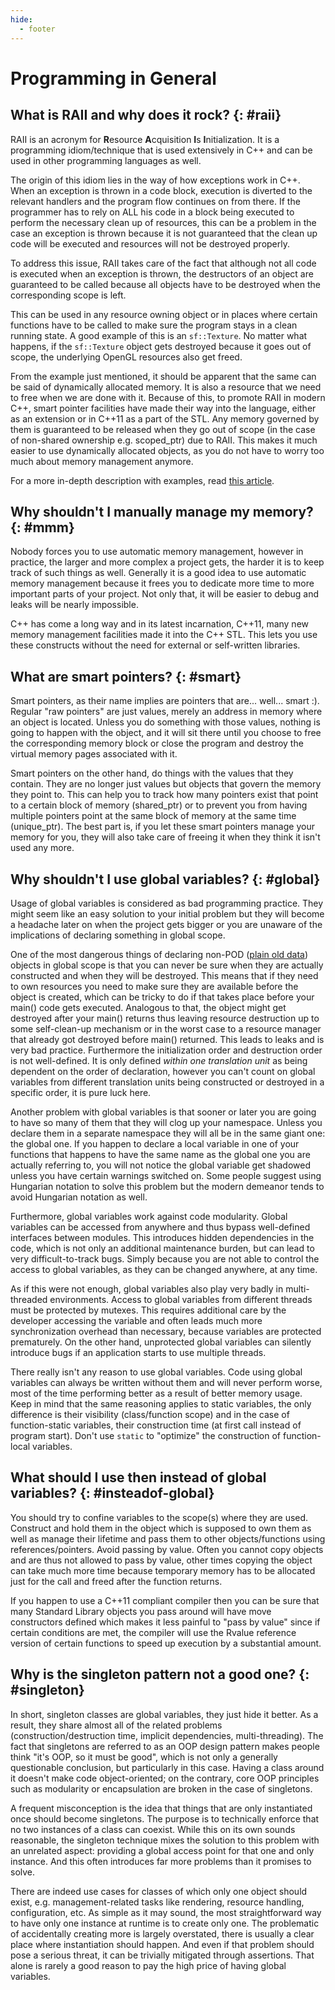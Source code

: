 ```yaml
---
hide:
  - footer
---
```


# Programming in General

## What is RAII and why does it rock? {: #raii}

RAII is an acronym for **R**esource **A**cquisition **I**s **I**nitialization.
It is a programming idiom/technique that is used extensively in C++ and can be used in other programming languages as well.

The origin of this idiom lies in the way of how exceptions work in C++.
When an exception is thrown in a code block, execution is diverted to the relevant handlers and the program flow continues on from there.
If the programmer has to rely on ALL his code in a block being executed to perform the necessary clean up of resources, this can be a problem in the case an exception is thrown because it is not guaranteed that the clean up code will be executed and resources will not be destroyed properly.

To address this issue, RAII takes care of the fact that although not all code is executed when an exception is thrown, the destructors of an object are guaranteed to be called because all objects have to be destroyed when the corresponding scope is left.

This can be used in any resource owning object or in places where certain functions have to be called to make sure the program stays in a clean running state.
A good example of this is an `sf::Texture`.
No matter what happens, if the `sf::Texture` object gets destroyed because it goes out of scope, the underlying OpenGL resources also get freed.

From the example just mentioned, it should be apparent that the same can be said of dynamically allocated memory.
It is also a resource that we need to free when we are done with it.
Because of this, to promote RAII in modern C++, smart pointer facilities have made their way into the language, either as an extension or in C++11 as a part of the STL.
Any memory governed by them is guaranteed to be released when they go out of scope (in the case of non-shared ownership e.g. scoped_ptr) due to RAII.
This makes it much easier to use dynamically allocated objects, as you do not have to worry too much about memory management anymore.

For a more in-depth description with examples, read [this article](https://bromeon.ch/articles/raii.html).

## Why shouldn't I manually manage my memory? {: #mmm}

Nobody forces you to use automatic memory management, however in practice, the larger and more complex a project gets, the harder it is to keep track of such things as well.
Generally it is a good idea to use automatic memory management because it frees you to dedicate more time to more important parts of your project.
Not only that, it will be easier to debug and leaks will be nearly impossible.

C++ has come a long way and in its latest incarnation, C++11, many new memory management facilities made it into the C++ STL.
This lets you use these constructs without the need for external or self-written libraries.

## What are smart pointers? {: #smart}

Smart pointers, as their name implies are pointers that are... well... smart :).
Regular "raw pointers" are just values, merely an address in memory where an object is located.
Unless you do something with those values, nothing is going to happen with the object, and it will sit there until you choose to free the corresponding memory block or close the program and destroy the virtual memory pages associated with it.

Smart pointers on the other hand, do things with the values that they contain.
They are no longer just values but objects that govern the memory they point to.
This can help you to track how many pointers exist that point to a certain block of memory (shared_ptr) or to prevent you from having multiple pointers point at the same block of memory at the same time (unique_ptr).
The best part is, if you let these smart pointers manage your memory for you, they will also take care of freeing it when they think it isn't used any more.

## Why shouldn't I use global variables? {: #global}

Usage of global variables is considered as bad programming practice.
They might seem like an easy solution to your initial problem but they will become a headache later on when the project gets bigger or you are unaware of the implications of declaring something in global scope.

One of the most dangerous things of declaring non-POD ([plain old data](https://en.wikipedia.org/wiki/Plain_old_data_structure)) objects in global scope is that you can never be sure when they are actually constructed and when they will be destroyed.
This means that if they need to own resources you need to make sure they are available before the object is created, which can be tricky to do if that takes place before your main() code gets executed.
Analogous to that, the object might get destroyed after your main() returns thus leaving resource destruction up to some self-clean-up mechanism or in the worst case to a resource manager that already got destroyed before main() returned.
This leads to leaks and is very bad practice.
Furthermore the initialization order and destruction order is not well-defined.
It is only defined _within one translation unit_ as being dependent on the order of declaration, however you can't count on global variables from different translation units being constructed or destroyed in a specific order, it is pure luck here.

Another problem with global variables is that sooner or later you are going to have so many of them that they will clog up your namespace.
Unless you declare them in a separate namespace they will all be in the same giant one: the global one.
If you happen to declare a local variable in one of your functions that happens to have the same name as the global one you are actually referring to, you will not notice the global variable get shadowed unless you have certain warnings switched on.
Some people suggest using Hungarian notation to solve this problem but the modern demeanor tends to avoid Hungarian notation as well.

Furthermore, global variables work against code modularity.
Global variables can be accessed from anywhere and thus bypass well-defined interfaces between modules.
This introduces hidden dependencies in the code, which is not only an additional maintenance burden, but can lead to very difficult-to-track bugs.
Simply because you are not able to control the access to global variables, as they can be changed anywhere, at any time.

As if this were not enough, global variables also play very badly in multi-threaded environments.
Access to global variables from different threads must be protected by mutexes.
This requires additional care by the developer accessing the variable and often leads much more synchronization overhead than necessary, because variables are protected prematurely.
On the other hand, unprotected global variables can silently introduce bugs if an application starts to use multiple threads.

There really isn't any reason to use global variables.
Code using global variables can always be written without them and will never perform worse, most of the time performing better as a result of better memory usage.
Keep in mind that the same reasoning applies to static variables, the only difference is their visibility (class/function scope) and in the case of function-static variables, their construction time (at first call instead of program start).
Don't use `static` to "optimize" the construction of function-local variables.

## What should I use then instead of global variables? {: #insteadof-global}

You should try to confine variables to the scope(s) where they are used.
Construct and hold them in the object which is supposed to own them as well as manage their lifetime and pass them to other objects/functions using references/pointers.
Avoid passing by value.
Often you cannot copy objects and are thus not allowed to pass by value, other times copying the object can take much more time because temporary memory has to be allocated just for the call and freed after the function returns.

If you happen to use a C++11 compliant compiler then you can be sure that many Standard Library objects you pass around will have move constructors defined which makes it less painful to "pass by value" since if certain conditions are met, the compiler will use the Rvalue reference version of certain functions to speed up execution by a substantial amount.

## Why is the singleton pattern not a good one? {: #singleton}

In short, singleton classes are global variables, they just hide it better.
As a result, they share almost all of the related problems (construction/destruction time, implicit dependencies, multi-threading).
The fact that singletons are referred to as an OOP design pattern makes people think "it's OOP, so it must be good", which is not only a generally questionable conclusion, but particularly in this case.
Having a class around it doesn't make code object-oriented; on the contrary, core OOP principles such as modularity or encapsulation are broken in the case of singletons.

A frequent misconception is the idea that things that are only instantiated once should become singletons.
The purpose is to technically enforce that no two instances of a class can coexist.
While this on its own sounds reasonable, the singleton technique mixes the solution to this problem with an unrelated aspect: providing a global access point for that one and only instance.
And this often introduces far more problems than it promises to solve.

There are indeed use cases for classes of which only one object should exist, e.g. management-related tasks like rendering, resource handling, configuration, etc.
As simple as it may sound, the most straightforward way to have only one instance at runtime is to create only one.
The problematic of accidentally creating more is largely overstated, there is usually a clear place where instantiation should happen.
And even if that problem should pose a serious threat, it can be trivially mitigated through assertions.
That alone is rarely a good reason to pay the high price of having global variables.
